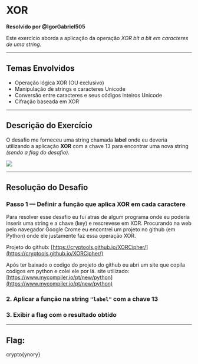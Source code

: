 # XOR  
**Resolvido por @IgorGabriel505**  

Este exercício aborda a aplicação da operação *XOR bit a bit em caracteres de uma string*.

---

## Temas Envolvidos

- Operação lógica XOR (OU exclusivo)  
- Manipulação de strings e caracteres Unicode  
- Conversão entre caracteres e seus códigos inteiros Unicode  
- Cifração baseada em XOR

---

## Descrição do Exercício

O desafio me forneceu uma string chamada **label** onde eu deveria utilizando a aplicação **XOR** com a chave 13 para encontrar uma nova string *(sendo a flag do desafio)*.  

![](Imagens_label/1.png)

---

## Resolução do Desafio

### Passo 1 — Definir a função que aplica XOR em cada caractere
Para resolver esse desafio eu fui atras de algum programa onde eu poderia inserir uma string e a chave (key) e rescrevese em XOR.
Procurando na web pelo navegador Google Crome eu encontrei um projeto no github (em Python) onde ele justamente faz essa operação XOR.

Projeto do github:   [https://cryptools.github.io/XORCipher/](https://cryptools.github.io/XORCipher/)  

Após ter baixado o codigo do projeto do github eu abri um site que copila codigos em python e colei ele por lá.
site utilizado: [https://www.mycompiler.io/pt/new/python](https://www.mycompiler.io/pt/new/python)


### 2. Aplicar a função na string `"label"` com a chave 13

### 3. Exibir a flag com o resultado obtido

---

## Flag:
crypto{ynory}
```
